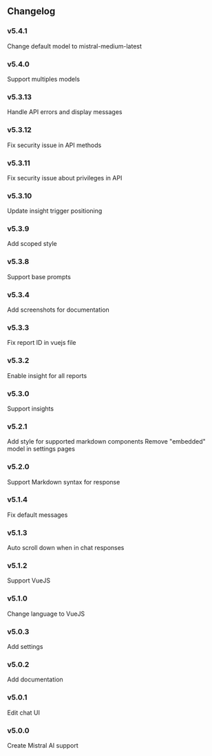 ## Changelog

### v5.4.1

Change default model to mistral-medium-latest

### v5.4.0

Support multiples models

### v5.3.13

Handle API errors and display messages

### v5.3.12

Fix security issue in API methods

### v5.3.11

Fix security issue about privileges in API

### v5.3.10

Update insight trigger positioning

### v5.3.9

Add scoped style

### v5.3.8

Support base prompts

### v5.3.4

Add screenshots for documentation

### v5.3.3

Fix report ID in vuejs file

### v5.3.2

Enable insight for all reports

### v5.3.0

Support insights

### v5.2.1

Add style for supported markdown components
Remove "embedded" model in settings pages

### v5.2.0

Support Markdown syntax for response

### v5.1.4

Fix default messages

### v5.1.3

Auto scroll down when in chat responses

### v5.1.2

Support VueJS

### v5.1.0

Change language to VueJS

### v5.0.3

Add settings

### v5.0.2

Add documentation

### v5.0.1

Edit chat UI

### v5.0.0

Create Mistral AI support
